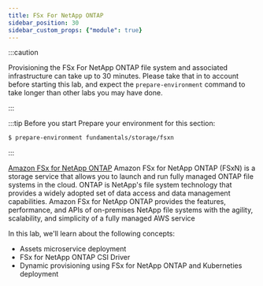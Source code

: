```yaml
---
title: FSx For NetApp ONTAP
sidebar_position: 30
sidebar_custom_props: {"module": true}
---
```


:::caution

Provisioning the FSx For NetApp ONTAP file system and associated infrastructure can take up to 30 minutes. Please take that in to account before starting this lab, and expect the `prepare-environment` command to take longer than other labs you may have done.

:::

:::tip Before you start
Prepare your environment for this section:

```bash timeout=1800 wait=30
$ prepare-environment fundamentals/storage/fsxn
```

:::

[Amazon FSx for NetApp ONTAP](https://docs.aws.amazon.com/fsx/latest/ONTAPGuide/what-is-fsx-ontap.html) Amazon FSx for NetApp ONTAP (FSxN) is a storage service that allows you to launch and run fully managed ONTAP file systems in the cloud. ONTAP is NetApp's file system technology that provides a widely adopted set of data access and data management capabilities. Amazon FSx for NetApp ONTAP provides the features, performance, and APIs of on-premises NetApp file systems with the agility, scalability, and simplicity of a fully managed AWS service

In this lab, we'll learn about the following concepts:
* Assets microservice deployment
* FSx for NetApp ONTAP CSI Driver
* Dynamic provisioning using FSx for NetApp ONTAP and Kuberneties deployment 
